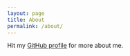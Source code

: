 ```yaml
---
layout: page
title: About
permalink: /about/
---
```


Hit my [GitHub profile](https://github.com/michaeltecourt) for more about me.
